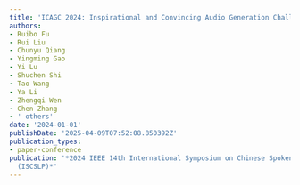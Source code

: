 ```yaml
---
title: 'ICAGC 2024: Inspirational and Convincing Audio Generation Challenge 2024'
authors:
- Ruibo Fu
- Rui Liu
- Chunyu Qiang
- Yingming Gao
- Yi Lu
- Shuchen Shi
- Tao Wang
- Ya Li
- Zhengqi Wen
- Chen Zhang
- ' others'
date: '2024-01-01'
publishDate: '2025-04-09T07:52:08.850392Z'
publication_types:
- paper-conference
publication: '*2024 IEEE 14th International Symposium on Chinese Spoken Language Processing
  (ISCSLP)*'
---
```

